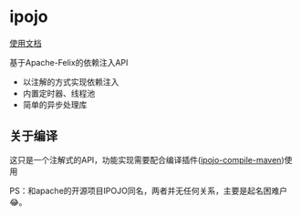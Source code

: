 # ipojo

[使用文档](https://github.com/guyi-maple/ipojo/blob/master/doc/index.md)

基于Apache-Felix的依赖注入API

* 以注解的方式实现依赖注入
* 内置定时器、线程池
* 简单的异步处理库

## 关于编译

这只是一个注解式的API，功能实现需要配合编译插件([ipojo-compile-maven](https://github.com/guyi-maple/ipojo/blob/master/doc/index.md))使用

PS：和apache的开源项目IPOJO同名，两者并无任何关系，主要是起名困难户😂。